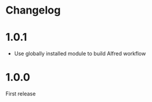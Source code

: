 # Changelog

# 1.0.1

- Use globally installed module to build Alfred workflow

# 1.0.0

First release
